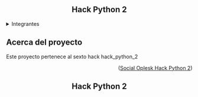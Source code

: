 <h2 align=center>Hack Python 2</h2>

<details>
  <summary>Integrantes</summary>
    <li> Joan Barreto</li>
</details>



## Acerca del proyecto

Este proyecto pertenece al sexto hack hack_python_2
<p align=right>(<a href=https://github.com/SocialOplesk/hack_python_2>Social Oplesk Hack Python 2</a>)</p>
<h2 align=center>Hack Python 2</h2>
